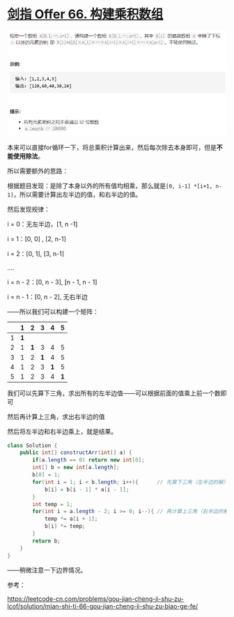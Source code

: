 # [剑指 Offer 66. 构建乘积数组](https://leetcode-cn.com/problems/gou-jian-cheng-ji-shu-zu-lcof/)

<img src="pic\image-20210505162411422.png" alt="image-20210505162411422" style="zoom:67%;" />

本来可以直接for循环一下，将总乘积计算出来，然后每次除去本身即可，但是**不能使用除法**。

所以需要额外的思路：

根据题目发现：是除了本身以外的所有值均相乘，那么就是`[0, i-1] *[i+1, n-1]`，所以需要计算出左半边的值，和右半边的值。

然后发现规律：

i = 0：无左半边，[1, n -1]

i = 1：[0, 0] , [2, n-1]

i = 2：[0, 1], [3, n-1]

....

i = n - 2：[0, n - 3], [n - 1, n - 1]

i = n - 1：[0, n - 2], 无右半边

——所以我们可以构建一个矩阵：

|      | 1     | 2     | 3     | 4     | 5     |
| ---- | ----- | ----- | ----- | ----- | ----- |
| 1    | **1** |       |       |       |       |
| 2    | 1     | **1** | 3     | 4     | 5     |
| 3    | 1     | 2     | **1** | 4     | 5     |
| 4    | 1     | 2     | 3     | **1** | 5     |
| 5    | 1     | 2     | 3     | 4     | **1** |

我们可以先算下三角，求出所有的左半边值——可以根据前面的值乘上前一个数即可

然后再计算上三角，求出右半边的值

然后将左半边和右半边乘上，就是结果。

```java
class Solution {
    public int[] constructArr(int[] a) {
        if(a.length == 0) return new int[0];
        int[] b = new int[a.length];
        b[0] = 1;
        for(int i = 1; i < b.length; i++){		// 先算下三角（左半边的解）——存储在结果数组中
            b[i] = b[i - 1] * a[i - 1];
        }
        int temp = 1;	
        for(int i = a.length - 2; i >= 0; i--){	// 再计算上三角（右半边的解）——存储在temp中，然后直接和b相乘
            temp *= a[i + 1];
            b[i] *= temp;
        }
        return b;
    }
}
```

——稍微注意一下边界情况。

参考：

https://leetcode-cn.com/problems/gou-jian-cheng-ji-shu-zu-lcof/solution/mian-shi-ti-66-gou-jian-cheng-ji-shu-zu-biao-ge-fe/